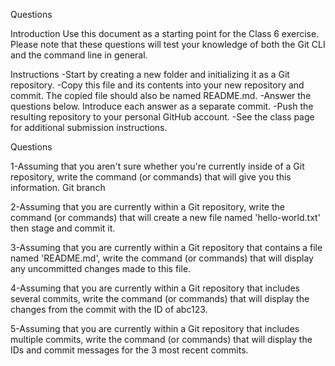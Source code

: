 Questions

Introduction
Use this document as a starting point for the Class 6 exercise. Please note that these questions will test your knowledge of both the Git CLI and the command line in general.

Instructions
-Start by creating a new folder and initializing it as a Git repository.
-Copy this file and its contents into your new repository and commit. The copied file should also be named README.md.
-Answer the questions below. Introduce each answer as a separate commit.
-Push the resulting repository to your personal GitHub account.
-See the class page for additional submission instructions.

Questions

1-Assuming that you aren't sure whether you're currently inside of a Git repository, write the command (or commands) that will give you this information. Git branch 

2-Assuming that you are currently within a Git repository, write the command (or commands) that will create a new file named 'hello-world.txt' then stage and commit it.

3-Assuming that you are currently within a Git repository that contains a file named 'README.md', write the command (or commands) that will display any uncommitted changes made to this file.

4-Assuming that you are currently within a Git repository that includes several commits, write the command (or commands) that will display the changes from the commit with the ID of abc123.

5-Assuming that you are currently within a Git repository that includes multiple commits, write the command (or commands) that will display the IDs and commit messages for the 3 most recent commits.
